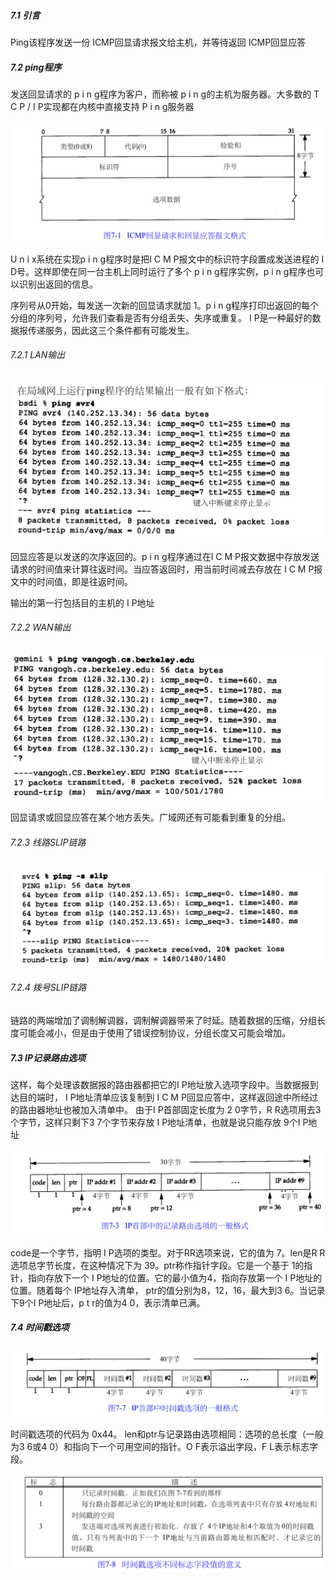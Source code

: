 ##### 7.1 引言

Ping该程序发送一份 ICMP回显请求报文给主机，并等待返回 ICMP回显应答

##### 7.2  ping程序

发送回显请求的 p i n g程序为客户，而称被 p i n g的主机为服务器。大多数的 T C P / I P实现都在内核中直接支持 P i n g服务器

<img src="image-20210902090842035.png" alt="image-20210902090842035" style="zoom:50%;" />

U n i x系统在实现p i n g程序时是把I C M P报文中的标识符字段置成发送进程的 I D号。这样即使在同一台主机上同时运行了多个 p i n g程序实例，p i n g程序也可以识别出返回的信息。

序列号从0开始，每发送一次新的回显请求就加 1。p i n g程序打印出返回的每个分组的序列号，允许我们查看是否有分组丢失、失序或重复。 I P是一种最好的数据报传递服务，因此这三个条件都有可能发生。

###### 7.2.1  LAN输出

<img src="image-20210902091231575.png" alt="image-20210902091231575" style="zoom:50%;" />

回显应答是以发送的次序返回的。p i n g程序通过在I C M P报文数据中存放发送请求的时间值来计算往返时间。当应答返回时，用当前时间减去存放在 I C M P报文中的时间值，即是往返时间。

输出的第一行包括目的主机的 I P地址

###### 7.2.2 WAN输出

<img src="image-20210902134404836.png" alt="image-20210902134404836" style="zoom:50%;" />

回显请求或回显应答在某个地方丢失。广域网还有可能看到重复的分组。

###### 7.2.3 线路SLIP链路

<img src="image-20210902135409083.png" alt="image-20210902135409083" style="zoom:50%;" />

###### 7.2.4 拨号SLIP链路

链路的两端增加了调制解调器，调制解调器带来了时延。随着数据的压缩，分组长度可能会减小，但是由于使用了错误控制协议，分组长度又可能会增加。

##### 7.3 IP记录路由选项

这样，每个处理该数据报的路由器都把它的I P地址放入选项字段中。当数据报到达目的端时， I P地址清单应该复制到 I C M P回显应答中，这样返回途中所经过的路由器地址也被加入清单中。
由于I P首部固定长度为 2 0字节，R R选项用去3个字节，这样只剩下3 7个字节来存放 I P地址清单，也就是说只能存放 9个I P地址

<img src="image-20210902143222807.png" alt="image-20210902143222807" style="zoom:50%;" />

code是一个字节，指明 I P选项的类型。对于RR选项来说，它的值为 7。len是R R选项总字节长度，在这种情况下为 39。ptr称作指针字段。它是一个基于 1的指针，指向存放下一个 I P地址的位置。它的最小值为4，指向存放第一个 I P地址的位置。随着每个 IP地址存入清单， ptr的值分别为8，12，16，最大到3 6。当记录下9个I P地址后，p t r的值为4 0，表示清单已满。

##### 7.4 时间戳选项

<img src="image-20210902144106549.png" alt="image-20210902144106549" style="zoom:50%;" />

时间戳选项的代码为 0x44。 len和ptr与记录路由选项相同：选项的总长度（一般为3 6或4 0）和指向下一个可用空间的指针。O F表示溢出字段，F L表示标志字段。

​		<img src="image-20210902144435564.png" alt="image-20210902144435564" style="zoom:50%;" />

